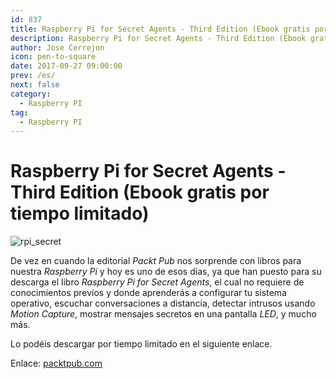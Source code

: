 ```yaml
---
id: 837
title: Raspberry Pi for Secret Agents - Third Edition (Ebook gratis por tiempo limitado)
description: Raspberry Pi for Secret Agents - Third Edition (Ebook gratis por tiempo limitado)
author: Jose Cerrejon
icon: pen-to-square
date: 2017-09-27 09:00:00
prev: /es/
next: false
category:
  - Raspberry PI
tag:
  - Raspberry PI
---
```


# Raspberry Pi for Secret Agents - Third Edition (Ebook gratis por tiempo limitado)

![rpi_secret](/images/2017/09/rpi_secret.png)

De vez en cuando la editorial *Packt Pub* nos sorprende con libros para nuestra *Raspberry Pi* y hoy es uno de esos días, ya que han puesto para su descarga el libro *Raspberry Pi for Secret Agents*, el cual no requiere de conocimientos previos y donde aprenderás a configurar tu sistema operativo, escuchar conversaciones a distancia, detectar intrusos usando *Motion Capture*, mostrar mensajes secretos en una pantalla *LED*, y mucho más.

Lo podéis descargar por tiempo limitado en el siguiente enlace.

Enlace: [packtpub.com](https://www.packtpub.com/packt/offers/free-learning)